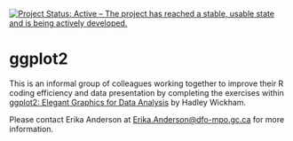 [![Project Status: Active – The project has reached a stable, usable state and is being actively developed.](https://www.repostatus.org/badges/latest/active.svg)](https://www.repostatus.org/#active)

# ggplot2
This is an informal group of colleagues working together to improve their R coding efficiency and data presentation by completing the exercises within [ggplot2: Elegant Graphics for Data Analysis](https://ggplot2-book.org/index.html) by Hadley Wickham.

Please contact Erika Anderson at Erika.Anderson@dfo-mpo.gc.ca for more information.

